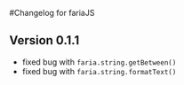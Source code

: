#Changelog for fariaJS

## Version 0.1.1
 * fixed bug with `faria.string.getBetween()`
 * fixed bug with `faria.string.formatText()`

